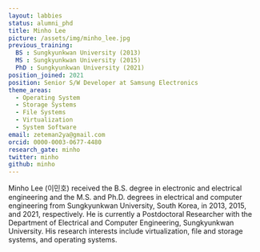 ```yaml
---
layout: labbies
status: alumni_phd
title: Minho Lee
picture: /assets/img/minho_lee.jpg
previous_training:
  BS : Sungkyunkwan University (2013)
  MS : Sungkyunkwan University (2015)
  PhD : Sungkyunkwan University (2021)
position_joined: 2021
position: Senior S/W Developer at Samsung Electronics
theme_areas:
  - Operating System
  - Storage Systems
  - File Systems
  - Virtualization
  - System Software
email: zeteman2ya@gmail.com
orcid: 0000-0003-0677-4480
research_gate: minho
twitter: minho
github: minho
---
```


Minho Lee (이민호) received the B.S. degree in electronic and electrical engineering and the M.S. and Ph.D. degrees in electrical and computer engineering from Sungkyunkwan University, South Korea, in 2013, 2015, and 2021, respectively. He is currently a Postdoctoral Researcher with the Department of Electrical and Computer Engineering, Sungkyunkwan University. His research interests include virtualization, file and storage systems, and operating systems.
